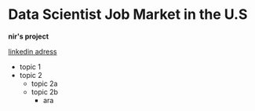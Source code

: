 # Data Scientist Job Market in the U.S
**nir's project**

[linkedin adress](www.gmail.com)

* topic 1
* topic 2
    * topic 2a
    * topic 2b
        * ara

<!--https://www.youtube.com/watch?v=HUBNt18RFbo-->
